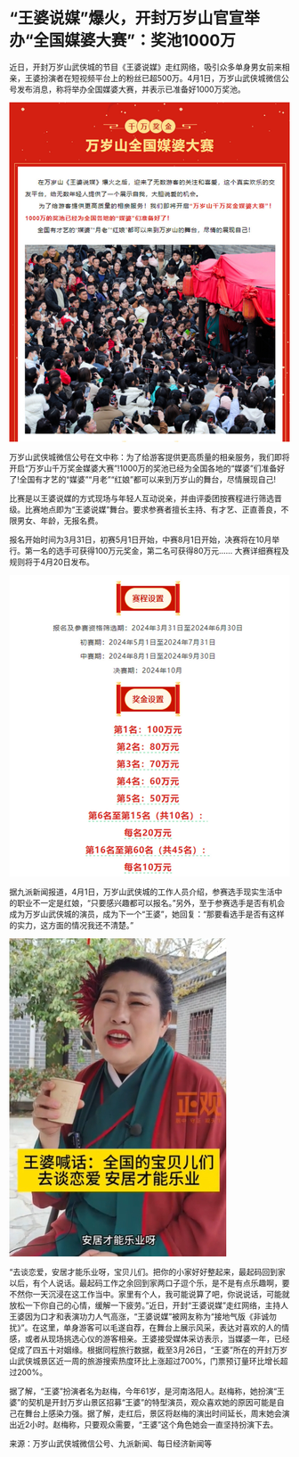 # “王婆说媒”爆火，开封万岁山官宣举办“全国媒婆大赛”：奖池1000万

近日，开封万岁山武侠城的节目《王婆说媒》走红网络，吸引众多单身男女前来相亲，王婆扮演者在短视频平台上的粉丝已超500万。4月1日，万岁山武侠城微信公号发布消息，称将举办全国媒婆大赛，并表示已准备好1000万奖池。

![bc0bd669a461ba5e9eb3fe220576d4a0.jpg](https://raw.githubusercontent.com/qqhsx/qqnews_image/main/2024/04/02/“王婆说媒”爆火，开封万岁山官宣举办“全国媒婆大赛”：奖池1000万/bc0bd669a461ba5e9eb3fe220576d4a0.jpg)

万岁山武侠城微信公号在文中称：为了给游客提供更高质量的相亲服务，我们即将开启“万岁山千万奖金媒婆大赛”!1000万的奖池已经为全国各地的“媒婆”们准备好了!全国有才艺的“媒婆”“月老”“红娘”都可以来到万岁山的舞台，尽情展现自己!

比赛是以王婆说媒的方式现场与年轻人互动说亲，并由评委团按赛程进行筛选晋级。比赛地点即为“王婆说媒”舞台。要求参赛者擅长主持、有才艺、正直善良，不限男女、年龄，无报名费。

报名开始时间为3月31日，初赛5月1日开始，中赛8月1日开始，决赛将在10月举行。第一名的选手可获得100万元奖金，第二名可获得80万元……
大赛详细赛程及规则将于4月20日发布。

![5d1aa771450378f35a84ea96a17071a5.jpg](https://raw.githubusercontent.com/qqhsx/qqnews_image/main/2024/04/02/“王婆说媒”爆火，开封万岁山官宣举办“全国媒婆大赛”：奖池1000万/5d1aa771450378f35a84ea96a17071a5.jpg)

据九派新闻报道，4月1日，万岁山武侠城的工作人员介绍，参赛选手现实生活中的职业不一定是红娘，“只要感兴趣都可以报名。”另外，至于参赛选手是否有机会成为万岁山武侠城的演员，成为下一个“王婆”，她回复：“那要看选手是否有这样的实力，这方面的情况我还不清楚。”

![8eff046c3df290e61aa62f7df1170b79.jpg](https://raw.githubusercontent.com/qqhsx/qqnews_image/main/2024/04/02/“王婆说媒”爆火，开封万岁山官宣举办“全国媒婆大赛”：奖池1000万/8eff046c3df290e61aa62f7df1170b79.jpg)

“去谈恋爱，安居才能乐业呀，宝贝儿们。把你的小家好好整起来，最起码回到家以后，有个人说话。最起码工作之余回到家两口子逗个乐，是不是有点乐趣啊，要不然你一天沉浸在这工作当中。家里有个人，我可能说算了吧，你说说话，可能就放松一下你自己的心情，缓解一下疲劳。”近日，开封“王婆说媒”走红网络，主持人王婆因为口才和表演功力人气高涨，“王婆说媒”被网友称为“接地气版《非诚勿扰》”。在这里，单身游客可以毛遂自荐，在舞台上展示风采，表达对喜欢的人的情感，或者从现场挑选心仪的游客相亲。王婆接受媒体采访表示，当媒婆一年，已经促成了四五十对姻缘。根据同程旅行数据，截至3月26日，“王婆”所在的开封万岁山武侠城景区近一周的旅游搜索热度环比上涨超过700%，门票预订量环比增长超过200%。

据了解，“王婆”扮演者名为赵梅，今年61岁，是河南洛阳人。赵梅称，她扮演“王婆”的契机是开封万岁山景区招募“王婆”的特型演员，观众喜欢她的原因可能是自己在舞台上感染力强。据了解，走红后，景区将赵梅的演出时间延长，周末她会演出近2小时。赵梅称，只要观众需要，“王婆”这个角色她会一直坚持扮演下去。

来源：万岁山武侠城微信公号、九派新闻、每日经济新闻等

